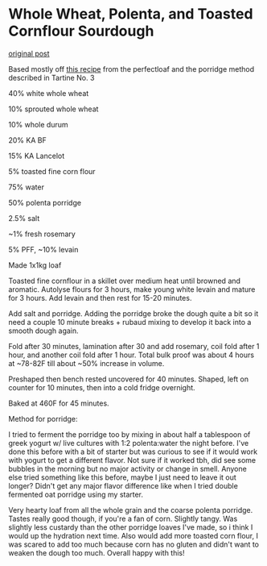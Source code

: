 # Whole Wheat, Polenta, and Toasted Cornflour Sourdough

[original post](https://old.reddit.com/r/Sourdough/comments/oign8p/whole_wheat_polenta_and_toasted_cornflour/)

Based mostly off [this recipe](https://www.theperfectloaf.com/polenta-rosemary-sourdough/) from the perfectloaf and the porridge method described in Tartine No. 3

40% white whole wheat

10% sprouted whole wheat

10% whole durum

20% KA BF

15% KA Lancelot

5% toasted fine corn flour

75% water

50% polenta porridge

2.5% salt

~1% fresh rosemary

5% PFF, ~10% levain

Made 1x1kg loaf

Toasted fine cornflour in a skillet over medium heat until browned and aromatic. Autolyse flours for 3 hours, make young white levain and mature for 3 hours. Add levain and then rest for 15-20 minutes.

Add salt and porridge. Adding the porridge broke the dough quite a bit so it need a couple 10 minute breaks + rubaud mixing to develop it back into a smooth dough again.

Fold after 30 minutes, lamination after 30 and add rosemary, coil fold after 1 hour, and another coil fold after 1 hour. Total bulk proof was about 4 hours at ~78-82F till about ~50% increase in volume.

Preshaped then bench rested uncovered for 40 minutes. Shaped, left on counter for 10 minutes, then into a cold fridge overnight.

Baked at 460F for 45 minutes.

Method for porridge:

I tried to ferment the porridge too by mixing in about half a tablespoon of greek yogurt w/ live cultures with 1:2 polenta:water the night before. I've done this before with a bit of starter but was curious to see if it would work with yogurt to get a different flavor. Not sure if it worked tbh, did see some bubbles in the morning but no major activity or change in smell. Anyone else tried something like this before, maybe I just need to leave it out longer? Didn't get any major flavor difference like when I tried double fermented oat porridge using my starter.

Very hearty loaf from all the whole grain and the coarse polenta porridge. Tastes really good though, if you're a fan of corn. Slightly tangy. Was slightly less custardy than the other porridge loaves I've made, so i think I would up the hydration next time. Also would add more toasted corn flour, I was scared to add too much because corn has no gluten and didn't want to weaken the dough too much. Overall happy with this!